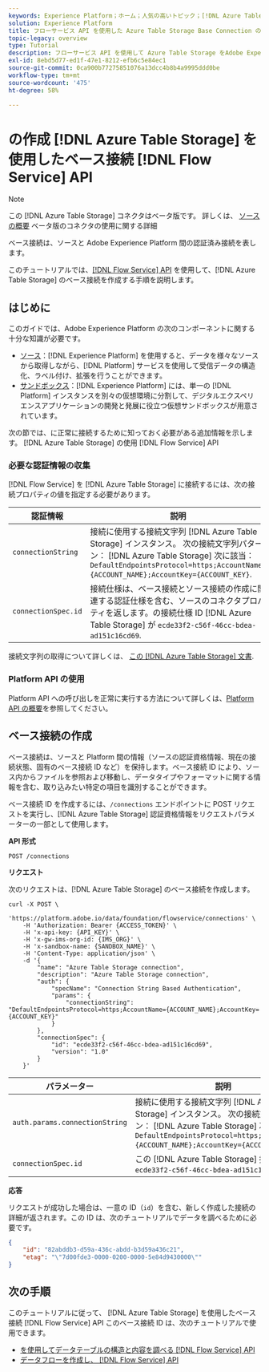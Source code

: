 ```yaml
---
keywords: Experience Platform；ホーム；人気の高いトピック；[!DNL Azure Table Storage];[!DNL Azure Table Storage];Azure テーブルストレージ
solution: Experience Platform
title: フローサービス API を使用した Azure Table Storage Base Connection の作成
topic-legacy: overview
type: Tutorial
description: フローサービス API を使用して Azure Table Storage をAdobe Experience Platformに接続する方法を説明します。
exl-id: 8ebd5d77-ed1f-47e1-8212-efb6c5e84ec1
source-git-commit: 0ca900b77275851076a13dcc4b8b4a9995ddd0be
workflow-type: tm+mt
source-wordcount: '475'
ht-degree: 58%

---
```


# の作成 [!DNL Azure Table Storage] を使用したベース接続 [!DNL Flow Service] API

>[!NOTE]
>
>この [!DNL Azure Table Storage] コネクタはベータ版です。 詳しくは、 [ソースの概要](../../../../home.md#terms-and-conditions) ベータ版のコネクタの使用に関する詳細

ベース接続は、ソースと Adobe Experience Platform 間の認証済み接続を表します。

このチュートリアルでは、[[!DNL Flow Service] API](https://www.adobe.io/experience-platform-apis/references/flow-service/) を使用して、[!DNL Azure Table Storage] のベース接続を作成する手順を説明します。

## はじめに

このガイドでは、Adobe Experience Platform の次のコンポーネントに関する十分な知識が必要です。

* [ソース](../../../../home.md)：[!DNL Experience Platform] を使用すると、データを様々なソースから取得しながら、[!DNL Platform] サービスを使用して受信データの構造化、ラベル付け、拡張を行うことができます。
* [サンドボックス](../../../../../sandboxes/home.md)：[!DNL Experience Platform] には、単一の [!DNL Platform] インスタンスを別々の仮想環境に分割して、デジタルエクスペリエンスアプリケーションの開発と発展に役立つ仮想サンドボックスが用意されています。

次の節では、に正常に接続するために知っておく必要がある追加情報を示します。 [!DNL Azure Table Storage] の使用 [!DNL Flow Service] API

### 必要な認証情報の収集

[!DNL Flow Service] を [!DNL Azure Table Storage] に接続するには、次の接続プロパティの値を指定する必要があります。

| 認証情報 | 説明 |
| ---------- | ----------- |
| `connectionString` | 接続に使用する接続文字列 [!DNL Azure Table Storage] インスタンス。 次の接続文字列パターン： [!DNL Azure Table Storage] 次に該当： `DefaultEndpointsProtocol=https;AccountName={ACCOUNT_NAME};AccountKey={ACCOUNT_KEY}`. |
| `connectionSpec.id` | 接続仕様は、ベース接続とソース接続の作成に関連する認証仕様を含む、ソースのコネクタプロパティを返します。の接続仕様 ID [!DNL Azure Table Storage] が `ecde33f2-c56f-46cc-bdea-ad151c16cd69`. |

接続文字列の取得について詳しくは、 [この [!DNL Azure Table Storage] 文書](https://docs.microsoft.com/en-us/azure/storage/common/storage-introduction).

### Platform API の使用

Platform API への呼び出しを正常に実行する方法について詳しくは、[Platform API の概要](../../../../../landing/api-guide.md)を参照してください。

## ベース接続の作成

ベース接続は、ソースと Platform 間の情報（ソースの認証資格情報、現在の接続状態、固有のベース接続 ID など）を保持します。ベース接続 ID により、ソース内からファイルを参照および移動し、データタイプやフォーマットに関する情報を含む、取り込みたい特定の項目を識別することができます。

ベース接続 ID を作成するには、`/connections` エンドポイントに POST リクエストを実行し、[!DNL Azure Table Storage] 認証資格情報をリクエストパラメーターの一部として使用します。

**API 形式**

```http
POST /connections
```

**リクエスト**

次のリクエストは、[!DNL Azure Table Storage] のベース接続を作成します。

```shell
curl -X POST \
    'https://platform.adobe.io/data/foundation/flowservice/connections' \
    -H 'Authorization: Bearer {ACCESS_TOKEN}' \
    -H 'x-api-key: {API_KEY}' \
    -H 'x-gw-ims-org-id: {IMS_ORG}' \
    -H 'x-sandbox-name: {SANDBOX_NAME}' \
    -H 'Content-Type: application/json' \
    -d '{
        "name": "Azure Table Storage connection",
        "description": "Azure Table Storage connection",
        "auth": {
            "specName": "Connection String Based Authentication",
            "params": {
                "connectionString": "DefaultEndpointsProtocol=https;AccountName={ACCOUNT_NAME};AccountKey={ACCOUNT_KEY}"
            }
        },
        "connectionSpec": {
            "id": "ecde33f2-c56f-46cc-bdea-ad151c16cd69",
            "version": "1.0"
        }
    }'
```

| パラメーター | 説明 |
| --------- | ----------- |
| `auth.params.connectionString` | 接続に使用する接続文字列 [!DNL Azure Table Storage] インスタンス。 次の接続文字列パターン： [!DNL Azure Table Storage] 次に該当： `DefaultEndpointsProtocol=https;AccountName={ACCOUNT_NAME};AccountKey={ACCOUNT_KEY}`. |
| `connectionSpec.id` | この [!DNL Azure Table Storage] 接続仕様 ID: `ecde33f2-c56f-46cc-bdea-ad151c16cd69`. |

**応答**

リクエストが成功した場合は、一意の ID（`id`）を含む、新しく作成した接続の詳細が返されます。この ID は、次のチュートリアルでデータを調べるために必要です。

```json
{
    "id": "82abddb3-d59a-436c-abdd-b3d59a436c21",
    "etag": "\"7d00fde3-0000-0200-0000-5e84d9430000\""
}
```

## 次の手順

このチュートリアルに従って、 [!DNL Azure Table Storage] を使用したベース接続 [!DNL Flow Service] API このベース接続 ID は、次のチュートリアルで使用できます。

* [を使用してデータテーブルの構造と内容を調べる [!DNL Flow Service] API](../../explore/tabular.md)
* [データフローを作成し、 [!DNL Flow Service] API](../../collect/database-nosql.md)
